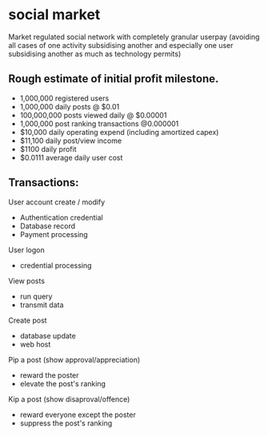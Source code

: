 # social market

Market regulated social network with completely granular userpay (avoiding all cases of one activity subsidising another and especially one user subsidising another as much as technology permits)


## Rough estimate of initial profit milestone.
* 1,000,000 registered users
* 1,000,000 daily posts @ $0.01
* 100,000,000 posts viewed daily @ $0.00001
* 1,000,000 post ranking transactions @0.000001
* $10,000 daily operating expend (including amortized capex)
* $11,100 daily post/view income
* $1100 daily profit
* $0.0111 average daily user cost

## Transactions:

User account create / modify
* Authentication credential
* Database record 
* Payment processing

User logon
* credential processing

View posts
* run query
* transmit data

Create post
* database update
* web host

Pip a post (show approval/appreciation)
* reward the poster
* elevate the post's ranking

Kip a post (show disaproval/offence)
* reward everyone except the poster
* suppress the post's ranking


